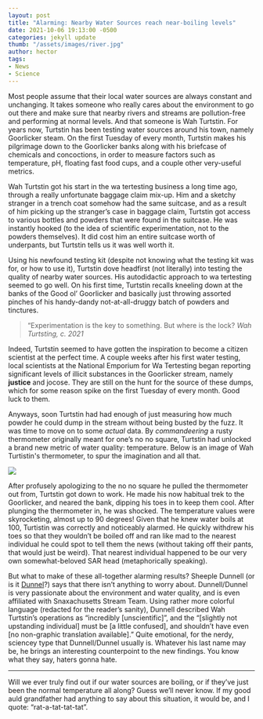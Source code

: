 ```yaml
---
layout: post
title: "Alarming: Nearby Water Sources reach near-boiling levels"
date: 2021-10-06 19:13:00 -0500
categories: jekyll update
thumb: "/assets/images/river.jpg"
author: hector
tags:
- News
- Science
---
```


Most people assume that their local water sources are always constant and unchanging. It takes someone who really cares about the environment to go out there and make sure that nearby rivers and streams are pollution-free and performing at normal levels. And that someone is Wah Turtstin. For years now, Turtstin has been testing water sources around his town, namely Goorlicker steam. On the first Tuesday of every month, Turtstin makes his pilgrimage down to the Goorlicker banks along with his briefcase of chemicals and concoctions, in order to measure factors such as temperature, pH, floating fast food cups, and a couple other very-useful metrics. 

Wah Turtstin got his start in the wa tertesting business a long time ago, through a really unfortunate baggage claim mix-up. Him and a sketchy stranger in a trench coat somehow had the same suitcase, and as a result of him picking up the stranger’s case in baggage claim, Turtstin got access to various bottles and powders that were found in the suitcase. He was instantly hooked (to the idea of scientific experimentation, not to the powders themselves). It did cost him an entire suitcase worth of underpants, but Turtstin tells us it was well worth it. 

Using his newfound testing kit (despite not knowing what the testing kit was for, or how to use it), Turtstin dove headfirst (not literally) into testing the quality of nearby water sources. His autodidactic approach to wa tertesting seemed to go well. On his first time, Turtstin recalls kneeling down at the banks of the Good ol’ Goorlicker and basically just throwing assorted pinches of his handy-dandy not-at-all-druggy batch of powders and tinctures. 

> “Experimentation is the key to something. But where is the lock? *Wah Turtsting, c. 2021*

Indeed, Turtstin seemed to have gotten the inspiration to become a citizen scientist at the perfect time. A couple weeks after his first water testing, local scientists at the National Emporium for Wa Tertesting began reporting significant levels of illicit substances in the Goorlicker stream, namely **justice** and jocose. They are still on the hunt for the source of these dumps, which for some reason spike on the first Tuesday of every month. Good luck to them.

Anyways, soon Turtstin had had enough of just measuring how much powder he could dump in the stream without being busted by the fuzz. It was time to move on to some *actual* data. By *commandeering* a rusty thermometer originally meant for one’s no no square, Turtstin had unlocked a brand new metric of water quality: temperature. Below is an image of Wah Turtistin's thermometer, to spur the imagination and all that.

![](https://hecrenews.github.io/assets/images/thermometer.jpg)

After profusely apologizing to the no no square he pulled the thermometer out from, Turtstin got down to work. He made his now habitual trek to the Goorlicker, and neared the bank, dipping his toes in to keep them cool. After plunging the thermometer in, he was shocked. The temperature values were skyrocketing, almost up to 90 degrees! Given that he knew water boils at 100, Turtistin was correctly and noticeably alarmed. He quickly withdrew his toes so that they wouldn’t be boiled off and ran like mad to the nearest individual he could spot to tell them the news (without taking off their pants, that would just be weird). That nearest individual happened to be our very own somewhat-beloved SAR head (metaphorically speaking).

But what to make of these all-together alarming results? Sheeple Dunnell (or is it [Dunnel](https://hecrenews.github.io/jekyll/update/2021/10/04/abundance-of-negative-mass-leads-top-scientists-to-question-the-existence-of-gummy-worms.html)?) says that there isn’t anything to worry about. Dunnell/Dunnel is very passionate about the environment and water quality, and is even affiliated with Snaxachusetts Stream Team. Using rather more colorful language (redacted for the reader’s sanity), Dunnell described Wah Turtstin’s operations as “incredibly [unscientific]”, and the “[slightly not upstanding individual] must be [a little confused], and shouldn’t have even [no non-graphic translation available].” Quite emotional, for the nerdy, sciencey type that Dunnell/Dunnel usually is. Whatever his last name may be, he brings an interesting counterpoint to the new findings. You know what they say, haters gonna hate.

---

Will we ever truly find out if our water sources are boiling, or if they’ve just been the normal temperature all along? Guess we’ll never know. If my good auld grandfather had anything to say about this situation, it would be, and I quote: “rat-a-tat-tat-tat”.
